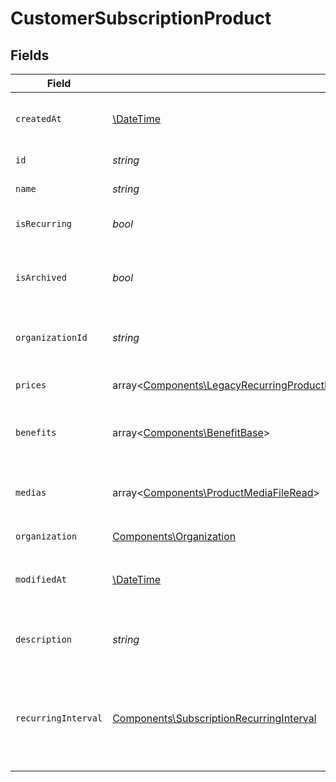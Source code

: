 # CustomerSubscriptionProduct


## Fields

| Field                                                                                                                                                                                                                                                                                             | Type                                                                                                                                                                                                                                                                                              | Required                                                                                                                                                                                                                                                                                          | Description                                                                                                                                                                                                                                                                                       |
| ------------------------------------------------------------------------------------------------------------------------------------------------------------------------------------------------------------------------------------------------------------------------------------------------- | ------------------------------------------------------------------------------------------------------------------------------------------------------------------------------------------------------------------------------------------------------------------------------------------------- | ------------------------------------------------------------------------------------------------------------------------------------------------------------------------------------------------------------------------------------------------------------------------------------------------- | ------------------------------------------------------------------------------------------------------------------------------------------------------------------------------------------------------------------------------------------------------------------------------------------------- |
| `createdAt`                                                                                                                                                                                                                                                                                       | [\DateTime](https://www.php.net/manual/en/class.datetime.php)                                                                                                                                                                                                                                     | :heavy_check_mark:                                                                                                                                                                                                                                                                                | Creation timestamp of the object.                                                                                                                                                                                                                                                                 |
| `id`                                                                                                                                                                                                                                                                                              | *string*                                                                                                                                                                                                                                                                                          | :heavy_check_mark:                                                                                                                                                                                                                                                                                | The ID of the product.                                                                                                                                                                                                                                                                            |
| `name`                                                                                                                                                                                                                                                                                            | *string*                                                                                                                                                                                                                                                                                          | :heavy_check_mark:                                                                                                                                                                                                                                                                                | The name of the product.                                                                                                                                                                                                                                                                          |
| `isRecurring`                                                                                                                                                                                                                                                                                     | *bool*                                                                                                                                                                                                                                                                                            | :heavy_check_mark:                                                                                                                                                                                                                                                                                | Whether the product is a subscription.                                                                                                                                                                                                                                                            |
| `isArchived`                                                                                                                                                                                                                                                                                      | *bool*                                                                                                                                                                                                                                                                                            | :heavy_check_mark:                                                                                                                                                                                                                                                                                | Whether the product is archived and no longer available.                                                                                                                                                                                                                                          |
| `organizationId`                                                                                                                                                                                                                                                                                  | *string*                                                                                                                                                                                                                                                                                          | :heavy_check_mark:                                                                                                                                                                                                                                                                                | The ID of the organization owning the product.                                                                                                                                                                                                                                                    |
| `prices`                                                                                                                                                                                                                                                                                          | array<[Components\LegacyRecurringProductPriceFixed\|Components\LegacyRecurringProductPriceCustom\|Components\LegacyRecurringProductPriceFree\|Components\ProductPriceFixed\|Components\ProductPriceCustom\|Components\ProductPriceFree](../../Models/Components/CustomerSubscriptionProductPrices.md)> | :heavy_check_mark:                                                                                                                                                                                                                                                                                | List of prices for this product.                                                                                                                                                                                                                                                                  |
| `benefits`                                                                                                                                                                                                                                                                                        | array<[Components\BenefitBase](../../Models/Components/BenefitBase.md)>                                                                                                                                                                                                                           | :heavy_check_mark:                                                                                                                                                                                                                                                                                | List of benefits granted by the product.                                                                                                                                                                                                                                                          |
| `medias`                                                                                                                                                                                                                                                                                          | array<[Components\ProductMediaFileRead](../../Models/Components/ProductMediaFileRead.md)>                                                                                                                                                                                                         | :heavy_check_mark:                                                                                                                                                                                                                                                                                | List of medias associated to the product.                                                                                                                                                                                                                                                         |
| `organization`                                                                                                                                                                                                                                                                                    | [Components\Organization](../../Models/Components/Organization.md)                                                                                                                                                                                                                                | :heavy_check_mark:                                                                                                                                                                                                                                                                                | N/A                                                                                                                                                                                                                                                                                               |
| `modifiedAt`                                                                                                                                                                                                                                                                                      | [\DateTime](https://www.php.net/manual/en/class.datetime.php)                                                                                                                                                                                                                                     | :heavy_check_mark:                                                                                                                                                                                                                                                                                | Last modification timestamp of the object.                                                                                                                                                                                                                                                        |
| `description`                                                                                                                                                                                                                                                                                     | *string*                                                                                                                                                                                                                                                                                          | :heavy_check_mark:                                                                                                                                                                                                                                                                                | The description of the product.                                                                                                                                                                                                                                                                   |
| `recurringInterval`                                                                                                                                                                                                                                                                               | [Components\SubscriptionRecurringInterval](../../Models/Components/SubscriptionRecurringInterval.md)                                                                                                                                                                                              | :heavy_check_mark:                                                                                                                                                                                                                                                                                | The recurring interval of the product. If `None`, the product is a one-time purchase.                                                                                                                                                                                                             |